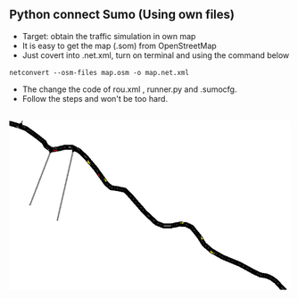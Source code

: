 Python connect Sumo (Using own files)
---
* Target: obtain the traffic simulation in own map
* It is easy to get the map (.som) from OpenStreetMap
* Just covert into .net.xml, turn on terminal and using the command below
```
netconvert --osm-files map.osm -o map.net.xml
```
* The change the code of rou.xml , runner.py and .sumocfg.
* Follow the steps and won't be too hard.

</br>
<div align=center> <img src="https://github.com/AvisChiu/SUMO/blob/master/using%20own%20map%20(connect%20python)/figure/figure1.PNG" width="600"/></div>
</br>    


